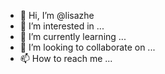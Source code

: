 - 👋 Hi, I’m @lisazhe
- 👀 I’m interested in ...
- 🌱 I’m currently learning ...
- 💞️ I’m looking to collaborate on ...
- 📫 How to reach me ...

<!---
lisazhe/lisazhe is a ✨ special ✨ repository because its `README.md` (this file) appears on your GitHub profile.
You can click the Preview link to take a look at your changes.
--->
